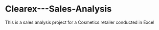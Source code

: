 # Clearex---Sales-Analysis
This is a sales analysis project for a Cosmetics retailer conducted in Excel
